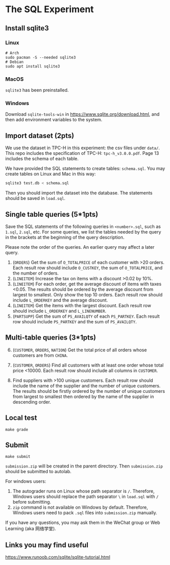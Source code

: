 # The SQL Experiment

## Install sqlite3

### Linux

```shell
# Arch
sudo pacman -S --needed sqlite3
# Debian
sudo apt install sqlite3
```

### MacOS

`sqlite3` has been preinstalled.

### Windows

Download `sqlite-tools-win` in <https://www.sqlite.org/download.html>, and then add environment variables to the system.

## Import dataset (2pts)

We use the dataset in TPC-H in this experiment: the csv files under `data/`. This repo includes the specification of TPC-H: `tpc-h_v3.0.0.pdf`. Page 13 includes the schema of each table.

We have provided the SQL statements to create tables: `schema.sql`. You may create tables on Linux and Mac in this way:

```bash
sqlite3 test.db < schema.sql
```

Then you should import the dataset into the database. The statements should be saved in `load.sql`.

## Single table queries (5*1pts)

Save the SQL statements of the following queries in `<number>.sql`, such as `1.sql`, `2.sql`, etc. For some queries, we list the tables needed by the query in the brackets at the beginning of the query description.

Please note the order of the queries. An earlier query may affect a later query.

1. (`ORDERS`) Get the sum of `O_TOTALPRICE` of each customer with >20 orders. Each result row should include `O_CUSTKEY`, the sum of `O_TOTALPRICE`, and the number of orders.
2. (`LINEITEM`) Increase the tax on items with a discount >0.02 by 10%.
3. (`LINEITEM`) For each order, get the average discount of items with taxes <0.05. The results should be ordered by the average discount from largest to smallest. Only show the top 10 orders. Each result row should include `L_ORDERKEY` and the average discount.
4. (`LINEITEM`) Get the items with the largest discount. Each result row should include `L_ORDERKEY` and `L_LINENUMBER`.
5. (`PARTSUPP`) Get the sum of `PS_AVAILQTY` of each `PS_PARTKEY`. Each result row should include `PS_PARTKEY` and the sum of `PS_AVAILQTY`.

## Multi-table queries (3*1pts)

6. (`CUSTOMER`, `ORDERS`, `NATION`) Get the total price of all orders whose customers are from `CHINA`.

7. (`CUSTOMER`, `ORDERS`) Find all customers with at least one order whose total price <10000. Each result row should include all columns in `CUSTOMER`.

8. Find suppliers with >100 unique customers. Each result row should include the name of the supplier and the number of unique customers. The results should be firstly ordered by the number of unique customers from largest to smallest then ordered by the name of the supplier in descending order.

## Local test

```shell
make grade
```

## Submit

```shell
make submit
```

`submission.zip` will be created in the parent directory. Then `submission.zip` should be submitted to autolab.

For windows users:

1. The autograder runs on Linux whose path separator is `/`. Therefore, Windows users should replace the path separator `\` in `load.sql` with `/` before submitting.
2. `zip` command is not available on Windows by default. Therefore, Windows users need to pack `.sql` files into `submission.zip` manually.

If you have any questions, you may ask them in the WeChat group or Web Learning (aka 网络学堂).

## Links you may find useful

<https://www.runoob.com/sqlite/sqlite-tutorial.html>
